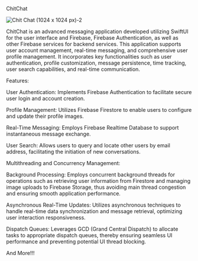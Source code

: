 ChitChat


![Chit Chat (1024 x 1024 px)-2](https://github.com/user-attachments/assets/c704768f-457f-45da-8e09-43b68682c2ff)







ChitChat is an advanced messaging application developed utilizing SwiftUI for the user interface and Firebase, Firebase Authentication, as well as other Firebase services for backend services. This application supports user account management, real-time messaging, and comprehensive user profile management. It incorporates key functionalities such as user authentication, profile customization, message persistence, time tracking, user search capabilities, and real-time communication.

Features:

User Authentication: Implements Firebase Authentication to facilitate secure user login and account creation.

Profile Management: Utilizes Firebase Firestore to enable users to configure and update their profile images.

Real-Time Messaging: Employs Firebase Realtime Database to support instantaneous message exchange.

User Search: Allows users to query and locate other users by email address, facilitating the initiation of new conversations.




Multithreading and Concurrency Management:

Background Processing: Employs concurrent background threads for operations such as retrieving user information from Firestore and managing image uploads to Firebase Storage, thus avoiding main thread congestion and ensuring smooth application performance.

Asynchronous Real-Time Updates: Utilizes asynchronous techniques to handle real-time data synchronization and message retrieval, optimizing user interaction responsiveness.

Dispatch Queues: Leverages GCD (Grand Central Dispatch) to allocate tasks to appropriate dispatch queues, thereby ensuring seamless UI performance and preventing potential UI thread blocking.


And More!!!












